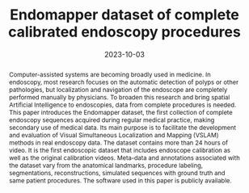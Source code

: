---
title: "Endomapper dataset of complete calibrated endoscopy procedures"
collection: publications
date: 2023-10-03
doi: 'https://doi.org/10.1038/s41597-023-02564-7'
venue: 'Scientific Data'
volume: 10
number: 1
pages: 671
sn: 2052-4463
publisher: Nature Publishing Group UK London
arxiv: '2204.14240'
paperurl: https://www.nature.com/articles/s41597-023-02564-7.pdf
codeurl: https://github.com/Endomapper
authors: 
  - "Azagra, Pablo"
  - "Sostres, Carlos"
  - "Ferrández, Ángel"
  - "Riazuelo, Luis"
  - "Tomasini, Clara"
  - "Barbed, O. León"
  - "Morlana, Javier"
  - "Recasens, David"
  - vmbatlle
  - "Gómez-Rodríguez, Juan J."
  - "Elvira, Richard"
  - "López, Julia"
  - "Oriol, Cristina"
  - jcivera
  - tardos
  - "Murillo, Ana C."
  - "Lanas, Angel"
  - josemari
header:
  teaser: azagra23_endomapper.webp
abstract:
  "Computer-assisted systems are becoming broadly used in medicine. In endoscopy, most research focuses on the automatic detection of polyps or other pathologies, but localization and navigation of the endoscope are completely performed manually by physicians. To broaden this research and bring spatial Artificial Intelligence to endoscopies, data from complete procedures is needed. This paper introduces the Endomapper dataset, the first collection of complete endoscopy sequences acquired during regular medical practice, making secondary use of medical data. Its main purpose is to facilitate the development and evaluation of Visual Simultaneous Localization and Mapping (VSLAM) methods in real endoscopy data. The dataset contains more than 24 hours of video. It is the first endoscopic dataset that includes endoscope calibration as well as the original calibration videos. Meta-data and annotations associated with the dataset vary from the anatomical landmarks, procedure labeling, segmentations, reconstructions, simulated sequences with ground truth and same patient procedures. The software used in this paper is publicly available."
bibtex: article
---